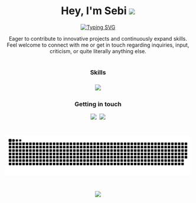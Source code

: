 <h1 align="center"><b>Hey, I'm Sebi&nbsp;</b><img src="https://media.giphy.com/media/hvRJCLFzcasrR4ia7z/giphy.gif" width="35"></h1>

<p align="center">
  <a href="https://github.com/DenverCoder1/readme-typing-svg">
      <img src="https://readme-typing-svg.herokuapp.com?font=Lexend&color=cyan&size=25&center=true&vCenter=true&width=600&height=100&lines=Self-taught+Front-End+Developer,;Computer+Science+Student,;Loves+to+learn+new+things+&hearts;++;Active+Learner/Researcher," alt="Typing SVG">
  </a>
</p>

<p align="center">Eager to contribute to innovative projects and continuously expand skills. Feel welcome to connect with me or get in touch regarding inquiries, input, criticism, or quite literally anything else.</p>

<h1></h1>

<h3 align="center">Skills<h3>
<p align="center">
  <a href="https://github.com/sebilune">
    <img src="https://skillicons.dev/icons?i=nextjs,react,ts,tailwind,sass,bootstrap,nodejs,npm,git,bash,cpp,vscode,vim,linux,apple,windows&perline=8" />
  </a>
</p>

<h3 align="center">Getting in touch</h3>
<p align="center" style="display: flex; justify-content: center; gap: 0.5rem;">
  <a href="https://mail.google.com/mail/u/0/?fs=1&to=me@sebilune.com&su=Your+Concern&body=Your+message+to+me&tf=cm"><img src="https://skillicons.dev/icons?i=gmail"/></a><a href="https://discord.com/users/641805554989137953"><img src="https://skillicons.dev/icons?i=discord"/></a>
</p>

<h1></h1>

<div align="center">
  <img  src="https://github.com/1999AZZAR/1999AZZAR/blob/readme/resources/img/grid-snake.svg"
       alt="snake" /></a>
</div>

<h1></h1>

<p align="center">
  <a href="https://github.com/sebilune">
    <img src="https://komarev.com/ghpvc/?username=sebilune&color=blue&style=flat)" />
  </a>
</p>
